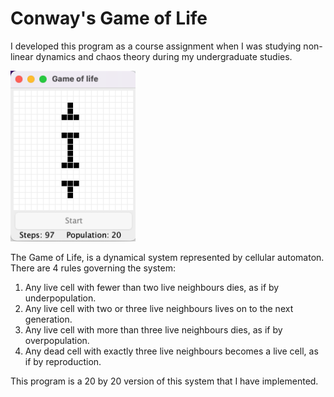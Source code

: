 # Conway's Game of Life

I developed this program as a course assignment when I was studying non-linear dynamics and chaos theory during my undergraduate studies.

<img src="https://github.com/kayhan-momeni-1995/Game-of-life/blob/main/game%20of%20life%20screenshot.png?raw=true" alt="drawing" style="width:200px;"/>

The Game of Life, is a dynamical system represented by cellular automaton. There are 4 rules governing the system:
1. Any live cell with fewer than two live neighbours dies, as if by underpopulation.
2. Any live cell with two or three live neighbours lives on to the next generation.
3. Any live cell with more than three live neighbours dies, as if by overpopulation.
4. Any dead cell with exactly three live neighbours becomes a live cell, as if by reproduction.

This program is a 20 by 20 version of this system that I have implemented.


